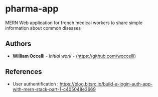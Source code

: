 # pharma-app
MERN Web application for french medical workers to share simple information about common diseases

## Authors

* **William Occelli** - *Initial work* - (https://github.com/woccelli)

## References 

* User authentification : https://blog.bitsrc.io/build-a-login-auth-app-with-mern-stack-part-1-c405048e3669
